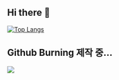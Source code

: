 ## Hi there 👋

[![Top Langs](https://github-readme-stats.vercel.app/api/top-langs/?username=YoonJinJung)](https://github.com/YoonJinJung/github-readme-stats)

## Github Burning 제작 중...
<img src="https://github-burnung-server.vercel.app/api/svg-example" />
<!--
**YoonJinJung/YoonJinJung** is a ✨ _special_ ✨ repository because its `README.md` (this file) appears on your GitHub profile.

Here are some ideas to get you started:

- 🔭 I’m currently working on ...
- 🌱 I’m currently learning ...
- 👯 I’m looking to collaborate on ...
- 🤔 I’m looking for help with ...
- 💬 Ask me about ...
- 📫 How to reach me: ...
- 😄 Pronouns: ...
- ⚡ Fun fact: ...
-->
